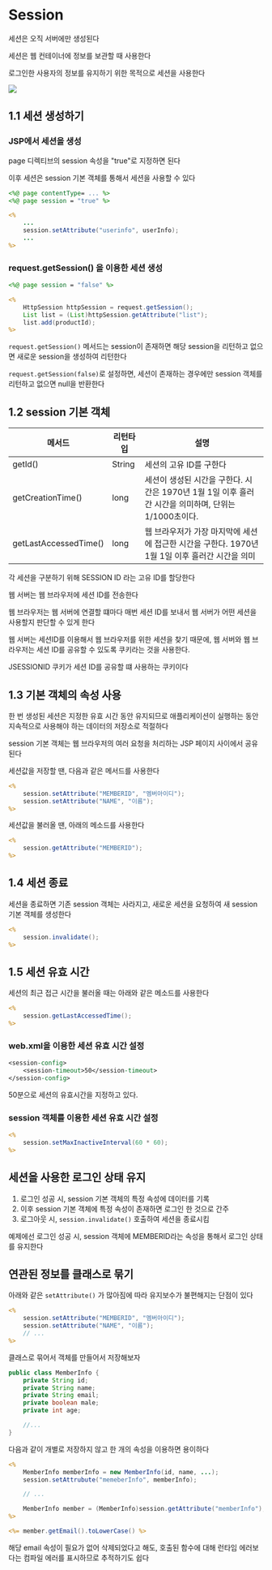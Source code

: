 # Session

세션은 오직 서버에만 생성된다

세션은 웹 컨테이너에 정보를 보관할 때 사용한다

로그인한 사용자의 정보를 유지하기 위한 목적으로 세션을 사용한다

<img src="https://github.com/Geol2/Today-I-Learned/blob/main/JSP/images/session.png" />

## 1.1 세션 생성하기

### JSP에서 세션을 생성

page 디렉티브의 session 속성을 "true"로 지정하면 된다

이후 세션은 session 기본 객체를 통해서 세션을 사용할 수 있다

```jsp
<%@ page contentType= ... %>
<%@ page session = "true" %>

<%  
    ...
    session.setAttribute("userinfo", userInfo);
    ...
%>
```

### request.getSession() 을 이용한 세션 생성

```jsp
<%@ page session = "false" %>

<%
    HttpSession httpSession = request.getSession();
    List list = (List)httpSession.getAttribute("list");
    list.add(productId);
%>
```

`request.getSession()` 메서드는 session이 존재하면 해당 session을 리턴하고 없으면 새로운 session을 생성하여 리턴한다

`request.getSession(false)`로 설정하면, 세션이 존재하는 경우에만 session 객체를 리턴하고 없으면 null을 반환한다

## 1.2 session 기본 객체

|      메서드            | 리턴타입 | 설명 |
|-----------------------|----------|----------------------|
| getId()               | String   | 세션의 고유 ID를 구한다 |
| getCreationTime()     | long     | 세션이 생성된 시간을 구한다. 시간은 1970년 1월 1일 이후 흘러간 시간을 의미하며, 단위는 1/1000초이다. |
| getLastAccessedTime() | long     | 웹 브라우저가 가장 마지막에 세션에 접근한 시간을 구한다. 1970년 1월 1일 이후 흘러간 시간을 의미 |

각 세션을 구분하기 위해 SESSION ID 라는 고유 ID를 할당한다

웹 서버는 웹 브라우저에 세션 ID를 전송한다

웹 브라우저는 웹 서버에 연결할 떄마다 매번 세션 ID를 보내서 웹 서버가 어떤 세션을 사용할지 판단할 수 있게 한다

웹 서버는 세션ID를 이용해서 웹 브라우저를 위한 세션을 찾기 때문에, 웹 서버와 웹 브라우저는 세션 ID를 공유할 수 있도록 쿠키라는 것을 사용한다.

JSESSIONID 쿠키가 세션 ID를 공유할 떄 사용하는 쿠키이다

## 1.3 기본 객체의 속성 사용

한 번 생성된 세션은 지정한 유효 시간 동안 유지되므로 애플리케이션이 실행하는 동안 지속적으로 사용해야 하는 데이터의 저장소로 적절하다

session 기본 객체는 웹 브라우저의 여러 요청을 처리하는 JSP 페이지 사이에서 공유된다

세션값을 저장할 땐, 다음과 같은 메서드를 사용한다

```jsp
<% 
    session.setAttribute("MEMBERID", "멤버아이디");
    session.setAttribute("NAME", "이름");
%>
```

세션값을 불러올 땐, 아래의 메소드를 사용한다

```jsp
<% 
    session.getAttribute("MEMBERID");
%>
```

## 1.4 세션 종료

세션을 종료하면 기존 session 객체는 사라지고, 새로운 세션을 요청하여 새 session 기본 객체를 생성한다

```jsp
<% 
    session.invalidate();
%>
```

## 1.5 세션 유효 시간

세션의 최근 접근 시간을 불러올 때는 아래와 같은 메소드를 사용한다

```jsp
<% 
    session.getLastAccessedTime();
%>
```

### web.xml을 이용한 세션 유효 시간 설정

```jsp
<session-config>
    <session-timeout>50</session-timeout>
</session-config>
```

50분으로 세션의 유효시간을 지정하고 있다.

### session 객체를 이용한 세션 유효 시간 설정

```jsp
<% 
    session.setMaxInactiveInterval(60 * 60);
%>
```

## 세션을 사용한 로그인 상태 유지

1. 로그인 성공 시, session 기본 객체의 특정 속성에 데이터를 기록
2. 이후 session 기본 객체에 특정 속성이 존재하면 로그인 한 것으로 간주
3. 로그아웃 시, `session.invalidate()` 호출하여 세션을 종료시킴

예제에선 로그인 성공 시, session 객체에 MEMBERID라는 속성을 통해서 로그인 상태를 유지한다

## 연관된 정보를 클래스로 묶기

아래와 같은 `setAttribute()` 가 많아짐에 따라 유지보수가 불편해지는 단점이 있다

```jsp
<% 
    session.setAttribute("MEMBERID", "멤버아이디");
    session.setAttribute("NAME", "이름");
    // ...
%>
```

클래스로 묶어서 객체를 만들어서 저장해보자

```java
public class MemberInfo {
    private String id;
    private String name;
    private String email;
    private boolean male;
    private int age;

    //...
}
```

다음과 같이 개별로 저장하지 않고 한 개의 속성을 이용하면 용이하다

```jsp
<% 
    MemberInfo memberInfo = new MemberInfo(id, name, ...);
    session.setAttrubute("memeberInfo", memberInfo);

    // ...

    MemberInfo member = (MemberInfo)session.getAttribute("memberInfo");
%>

<%= member.getEmail().toLowerCase() %>
```

해당 email 속성이 필요가 없어 삭제되었다고 해도, 호출된 함수에 대해 런타임 에러보다는 컴파일 에러를 표시하므로 추적하기도 쉽다